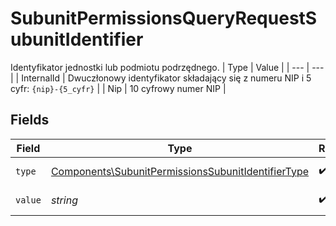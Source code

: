 # SubunitPermissionsQueryRequestSubunitIdentifier

Identyfikator jednostki lub podmiotu podrzędnego.
| Type | Value |
| --- | --- |
| InternalId | Dwuczłonowy identyfikator składający się z numeru NIP i 5 cyfr: `{nip}-{5_cyfr}` |
| Nip | 10 cyfrowy numer NIP |


## Fields

| Field                                                                                                                    | Type                                                                                                                     | Required                                                                                                                 | Description                                                                                                              |
| ------------------------------------------------------------------------------------------------------------------------ | ------------------------------------------------------------------------------------------------------------------------ | ------------------------------------------------------------------------------------------------------------------------ | ------------------------------------------------------------------------------------------------------------------------ |
| `type`                                                                                                                   | [Components\SubunitPermissionsSubunitIdentifierType](../../Models/Components/SubunitPermissionsSubunitIdentifierType.md) | :heavy_check_mark:                                                                                                       | Typ identyfikatora.                                                                                                      |
| `value`                                                                                                                  | *string*                                                                                                                 | :heavy_check_mark:                                                                                                       | Wartość identyfikatora.                                                                                                  |